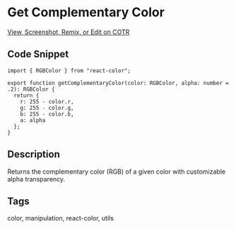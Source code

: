 # Get Complementary Color

[View, Screenshot, Remix, or Edit on COTR](https://cotr.dev/snippet/343)

## Code Snippet
```
import { RGBColor } from "react-color";

export function getComplementaryColor(color: RGBColor, alpha: number = .2): RGBColor {
  return {
    r: 255 - color.r,
    g: 255 - color.g,
    b: 255 - color.b,
    a: alpha
  };
}
```

## Description
Returns the complementary color (RGB) of a given color with customizable alpha transparency.

## Tags
color, manipulation, react-color, utils
